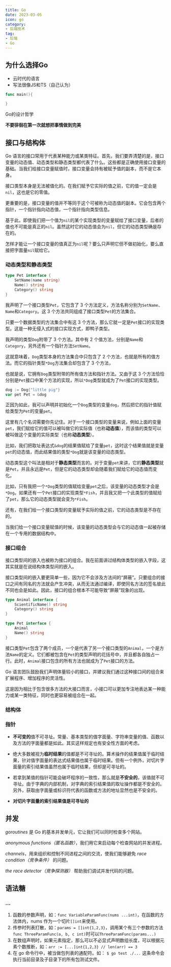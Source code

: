 ```yaml
---
title: Go
date: 2023-03-05
icon: go
category:
- 后端技术
tag:
- 后端
- Go
---
```




## 为什么选择Go

- 云时代的语言
- 写法很像JS和TS（自己认为）

```go
func main(){
    
}
```

Go的设计哲学

**不要徘徊在第一次就想把事情做到完美**

## 接口与结构体

Go 语言的接口常用于代表某种能力或某类特征。首先，我们要弄清楚的是，接口变量的动态值、动态类型和静态类型都代表了什么。这些都是正确使用接口变量的基础。当我们给接口变量赋值时，接口变量会持有被赋予值的副本，而不是它本身。

接口类型本身是无法被值化的。在我们赋予它实际的值之前，它的值一定会是`nil`，这也是它的零值。

更重要的是，接口变量的值并不等同于这个可被称为动态值的副本。它会包含两个指针，一个指针指向动态值，一个指针指向类型信息。

基于此，即使我们把一个值为`nil`的某个实现类型的变量赋给了接口变量，后者的值也不可能是真正的`nil`。虽然这时它的动态值会为`nil`，但它的动态类型确是存在的。

怎样才能让一个接口变量的值真正为`nil`呢？要么只声明它但不做初始化，要么直接把字面量`nil`赋给它。

### 动态类型和静态类型

```go
type Pet interface {
	SetName(name string)
	Name() string
	Category() string
}
```

我声明了一个接口类型`Pet`，它包含了 3 个方法定义，方法名称分别为`SetName`、`Name`和`Category`。这 3 个方法共同组成了接口类型`Pet`的方法集合。

只要一个数据类型的方法集合中有这 3 个方法，那么它就一定是`Pet`接口的实现类型。这是一种无侵入式的接口实现方式，即鸭子类型。

我声明的类型`Dog`附带了 3 个方法。其中有 2 个值方法，分别是`Name`和`Category`，另外还有一个指针方法`SetName`。

这就意味着，`Dog`类型本身的方法集合中只包含了 2 个方法，也就是所有的值方法。而它的指针类型`*Dog`方法集合却包含了 3 个方法，

也就是说，它拥有`Dog`类型附带的所有值方法和指针方法。又由于这 3 个方法恰恰分别是`Pet`接口中某个方法的实现，所以`*Dog`类型就成为了`Pet`接口的实现类型。

```go
dog := Dog{"little pig"}
var pet Pet = &dog
```

正因为如此，我可以声明并初始化一个`Dog`类型的变量`dog`，然后把它的指针值赋给类型为`Pet`的变量`pet`。

这里有几个名词需要你先记住。对于一个接口类型的变量来说，例如上面的变量`pet`，我们赋给它的值可以被叫做它的实际值（也称**动态值**），而该值的类型可以被叫做这个变量的实际类型（也称**动态类型**）。

比如，我们把取址表达式`&dog`的结果值赋给了变量`pet`，这时这个结果值就是变量`pet`的动态值，而此结果值的类型`*Dog`就是该变量的动态类型。

动态类型这个叫法是相对于**静态类型**而言的。对于变量`pet`来讲，它的**静态类型**就是`Pet`，并且永远是`Pet`，但是它的动态类型却会随着我们赋给它的动态值而变化。

比如，只有我把一个`*Dog`类型的值赋给变量`pet`之后，该变量的动态类型才会是`*Dog`。如果还有一个`Pet`接口的实现类型`*Fish`，并且我又把一个此类型的值赋给了`pet`，那么它的动态类型就会变为`*Fish`。

还有，在我们给一个接口类型的变量赋予实际的值之前，它的动态类型是不存在的。

当我们给一个接口变量赋值的时候，该变量的动态类型会与它的动态值一起被存储在一个专用的数据结构中。

### 接口组合

接口类型间的嵌入也被称为接口的组合。我在前面讲过结构体类型的嵌入字段，这其实就是在说结构体类型间的嵌入。

接口类型间的嵌入要更简单一些，因为它不会涉及方法间的“屏蔽”。只要组合的接口之间有同名的方法就会产生冲突，从而无法通过编译，即使同名方法的签名彼此不同也会是如此。因此，接口的组合根本不可能导致“屏蔽”现象的出现。

```go
type Animal interface {
	ScientificName() string
	Category() string
}
 
type Pet interface {
	Animal
	Name() string
}
```

接口类型`Pet`包含了两个成员，一个是代表了另一个接口类型的`Animal`，一个是方法`Name`的定义。它们都被包含在`Pet`的类型声明的花括号中，并且都各自独占一行。此时，`Animal`接口包含的所有方法也就成为了`Pet`接口的方法。

Go 语言团队鼓励我们声明体量较小的接口，并建议我们通过这种接口间的组合来扩展程序、增加程序的灵活性。

这是因为相比于包含很多方法的大接口而言，小接口可以更加专注地表达某一种能力或某一类特征，同时也更容易被组合在一起。

### 结构体



### 指针

- **不可变的**值不可寻址。常量、基本类型的值字面量、字符串变量的值、函数以及方法的字面量都是如此。其实这样规定也有安全性方面的考虑。

- 绝大多数被视为**临时结果**的值都是不可寻址的。算术操作的结果值属于临时结果，针对值字面量的表达式结果值也属于临时结果。但有一个例外，对切片字面量的索引结果值虽然也属于临时结果，但却是可寻址的。

- 若拿到某值的指针可能会破坏程序的一致性，那么就是**不安全的**，该值就不可寻址。由于字典的内部机制，对字典的索引结果值的取址操作都是不安全的。另外，获取由字面量或标识符代表的函数或方法的地址显然也是不安全的。

- **对切片字面量的索引结果值是可寻址的**

## 并发

*goroutines* 是 Go 的基本并发单元，它让我们可以同时检查多个网站。

*anonymous functions（匿名函数）*，我们用它来启动每个检查网站的并发进程。

*channels*，用来组织和控制不同进程之间的交流，使我们能够避免 *race condition（竞争条件）* 的问题。

*the race detector（竞争探测器）* 帮助我们调试并发代码的问题。



## 语法糖

### …

1. 函数的参数声明，如：`func VariableParamFunc(nums ...int)`，在函数的方法体内，nums 作为一个切片`[]int`来使用。
2. 传参时列表打散，如：`params = []int{1,2,3}`，调用某个有三个参数的方法 `func ThreeParamFunc(a, b, c int)`时可以`ThreeParamFunc(params...)`
3. 在数组声明时，如果元素指定，那么可以不必显式声明数组长度，可以根据元素个数推断，如：`arr := [...]int{1,2,3} // len(arr) == 3`
4. 在 go 命令行中，被当做包列表的通配符。如：
   `$ go test ./...` 这条命令会执行当前目录及子目录下的所有包测试文件。
